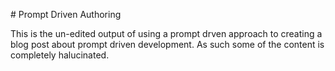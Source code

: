 # Prompt Driven Authoring

This is the un-edited output of using a prompt drven approach to creating a blog post about prompt driven development. As such some of the content is completely halucinated.